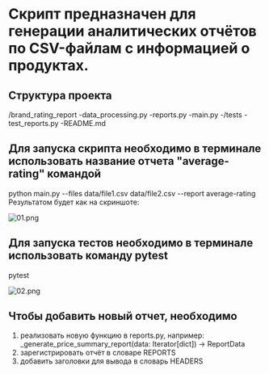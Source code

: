 # Скрипт предназначен для генерации аналитических отчётов по CSV-файлам с информацией о продуктах.

## Структура проекта
/brand_rating_report
-data_processing.py
-reports.py
-main.py
-/tests
    -test_reports.py
-README.md

## Для запуска скрипта необходимо в терминале использовать название отчета "average-rating" командой
python main.py --files data/file1.csv data/file2.csv --report average-rating
Результатом будет как на скриншоте:

![01.png](../../Desktop/01.png)

## Для запуска тестов необходимо в терминале использовать команду pytest 
pytest

![02.png](../../Desktop/02.png)

## Чтобы добавить новый отчет, необходимо
1. реализовать новую функцию в reports.py, например:
_generate_price_summary_report(data: Iterator[dict]) -> ReportData
2. зарегистрировать отчёт в словаре REPORTS
3. добавить заголовки для вывода в словарь HEADERS